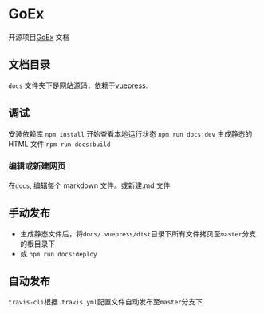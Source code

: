 # GoEx

开源项目[GoEx](https://github.com/nntaoli-project/GoEx) 文档

## 文档目录

`docs` 文件夹下是网站源码，依赖于[vuepress](https://vuepress.vuejs.org/zh/).

## 调试

安装依赖库
`npm install`
开始查看本地运行状态
`npm run docs:dev`
生成静态的 HTML 文件
`npm run docs:build`

### 编辑或新建网页

在`docs`, 编辑每个 markdown 文件。或新建.md 文件

## 手动发布

* 生成静态文件后，将`docs/.vuepress/dist`目录下所有文件拷贝至`master`分支的根目录下
* 或 `npm run docs:deploy`

## 自动发布

`travis-cli`根据`.travis.yml`配置文件自动发布至`master`分支下
